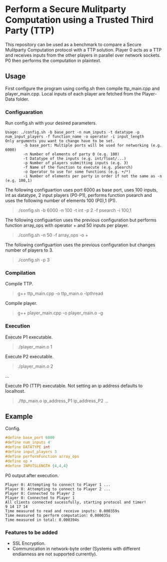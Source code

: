 # Perform a Secure Mulitparty Computation using a Trusted Third Party (TTP)
This repository can be used as a benchmark to compare a Secure Mulitparty Computation protocol with a TTP solution. Player 0 acts as a TTP and receives inputs from the other players in parallel over network sockets. P0 then performs the computation in plaintext.

## Usage
First configure the program using config.sh then compile ttp_main.cpp and player_main.cpp. Local inputs of each player are fetched from the Player-Data folder.

### Configuaration
Run config.sh with your desired parameters.

```
Usage: ./config.sh -b base_port -n num_inputs -t datatype -p num_input_players -f function_name -o operator -i input_length
Only arguments you want to change have to be set.
        -b base_port: Multiple ports will be used for networking (e.g. 6000)
        -n Number of elements of party 0 (e.g. 100)
        -t Datatype of the inputs (e.g. int/float/...)
        -p Number of players submitting inputs (e.g. 3)
        -f Name of the function to execute (e.g. pSearch)
        -o Operator to use for some functions (e.g. +/*)
        -i Number of elements per party in order if not the same as -n (e.g. 100,1)
```

The following configuartion uses port 6000 as base port, uses 100 inputs, int as datatype, 2 input players (P0-P1), performs function psearch and uses the following number of elements 100 (P0),1 (P1). 
> ./config.sh -b 6000 -n 100 -t int -p 2 -f psearch -i 100,1

The following configuartion uses the previous configuration but performs function array_ops with operator + and 50 inputs per player.
> ./config.sh -n 50 -f array_ops -o +

The following configuartion uses the previous configuration but changes number of players to 3.
> ./config.sh -p 3

### Compilation
Compile TTP.
> g++ ttp_main.cpp -o ttp_main.o -lpthread

Compile player.
> g++ player_main.cpp -o player_main.o -g

### Execution
Execute P1 executable.
> ./player_main.o 1

Execute P2 executable.
> ./player_main.o 2

...

Execute P0 (TTP) executable. Not setting an ip address defaults to localhost.
> ./ttp_main.o ip_address_P1 ip_address_P2 ...

## Example

Config.
```C
#define base_port 6000
#define num_inputs 4
#define DATATYPE int
#define input_players 3
#define performFunction array_ops
#define op +
#define INPUTSLENGTH {4,4,4}
```

P0 output after execution.
```
Player 0: Attempting to connect to Player 1 ...
Player 0: Attempting to connect to Player 2 ...
Player 0: Connected to Player 2
Player 0: Connected to Player 1
All clients connected sucessfully, starting protocol and timer!
9 14 17 14
Time measured to read and receive inputs: 0.000359s
Time measured to perform computation: 0.000035s
Time measured in total: 0.000394s
```
### Features to be added
- SSL Encryption.
- Communication in network-byte order (Systems with different endianness are not supported currently).
